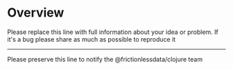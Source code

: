 # Overview

Please replace this line with full information about your idea or problem. If it's a bug please share as much as possible to reproduce it

---

Please preserve this line to notify the @frictionlessdata/clojure team
